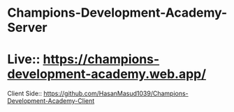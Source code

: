 # Champions-Development-Academy-Server
# Live:: https://champions-development-academy.web.app/
Client Side:: https://github.com/HasanMasud1039/Champions-Development-Academy-Client
